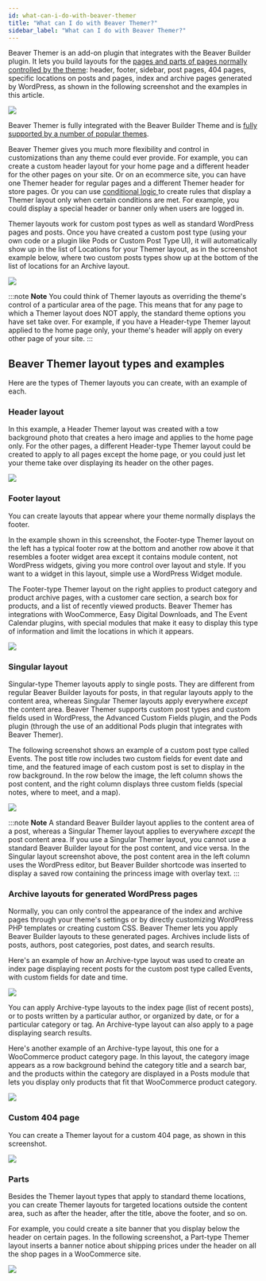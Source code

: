 ```yaml
---
id: what-can-i-do-with-beaver-themer
title: "What can I do with Beaver Themer?"
sidebar_label: "What can I do with Beaver Themer?"
---
```


Beaver Themer is an add-on plugin that integrates with the Beaver Builder  plugin. It lets you build layouts for the [pages and parts of pages normally controlled by the theme](/beaver-themer/getting-started/primer-on-wordpress-content-and-theme-areas-themer): header, footer, sidebar, post pages, 404 pages, specific locations on posts and pages, index and archive pages generated by WordPress, as shown in the following screenshot and the examples in this article.

![](/img/what-can-i-do-with-beaver-themer-424499ee.png)

Beaver Themer is fully integrated with the Beaver Builder Theme and is [fully supported by a number of popular themes](/beaver-themer/management-compatibility/beaver-themer-supported-themes.md).

Beaver Themer gives you much more flexibility and control in customizations than any theme could ever provide. For example, you can create a custom header layout for your home page and a different header for the other pages on your site. Or on an ecommerce site, you can have one Themer header for regular pages and a different Themer header for store pages. Or you can use [conditional logic ](/beaver-themer/conditional-logic/beaver-themer-conditional-logic.md) to create rules that display a Themer layout only when certain conditions are met. For example, you could display a special header or banner only when users are logged in.

Themer layouts work for custom post types as well as standard WordPress pages and posts. Once you have created a custom post type (using your own code or a plugin like Pods or Custom Post Type UI), it will automatically show up in the list of Locations for your Themer layout, as in the screenshot example below, where two custom posts types show up at the bottom of the list of locations for an Archive layout.

![](/img/what-can-i-do-with-beaver-themer-d4ba41cd.png)

:::note **Note**
You could think of Themer layouts as overriding the theme's control of a particular area of the page. This means that for any page to which a Themer layout does NOT apply, the standard theme options you have set take over. For example, if you have a Header-type Themer layout applied to the home page only, your theme's header will apply on every other page of your site.
:::

## Beaver Themer layout types and examples

Here are the types of Themer layouts you can create, with an example of each.

### Header layout

In this example, a Header Themer layout was created with a tow background photo that creates a hero image and applies to the home page only. For the other pages, a different Header-type Themer layout could be created to apply to all pages except the home page, or you could just let your theme take over displaying its header on the other pages.

![](/img/what-can-i-do-with-beaver-themer-0b6556d7.jpg)

### Footer layout

You can create layouts that appear where your theme normally displays the footer.

In the example shown in this screenshot, the Footer-type Themer layout on the left has a typical footer row at the bottom and another row above it that resembles a footer widget area except it contains module content, not WordPress widgets, giving you more control over layout and style. If you want to a widget in this layout, simple use a WordPress Widget module.

The Footer-type Themer layout on the right applies to product category and product archive pages, with a customer care section, a search box for products, and a list of recently viewed products. Beaver Themer has integrations with WooCommerce, Easy Digital Downloads, and The Event Calendar plugins, with special modules that make it easy to display this type of information and limit the locations in which it appears.

![](/img/what-can-i-do-with-beaver-themer-8a3640e5.jpg)

### Singular layout

Singular-type Themer layouts apply to single posts. They are different from regular Beaver Builder layouts for posts, in that regular layouts apply to the content area, whereas Singular Themer layouts apply everywhere *except* the content area. Beaver Themer supports custom post types and custom fields used in WordPress, the Advanced Custom Fields plugin, and the Pods plugin (through the use of an additional Pods plugin that integrates with Beaver Themer).

The following screenshot shows an example of a custom post type called Events. The post title row includes two custom fields for event date and time, and the featured image of each custom post is set to display in the row background. In the row below the image, the left column shows the post content, and the right column displays three custom fields (special notes, where to meet, and a map).

![](/img/what-can-i-do-with-beaver-themer-c1e32baa.jpg)

:::note **Note**
A standard Beaver Builder layout applies to the content area of a post, whereas a Singular Themer layout applies to everywhere *except* the post content area. If you use a Singular Themer layout, you cannot use a standard Beaver Builder layout for the post content, and vice versa. In the Singular layout screenshot above, the post content area in the left column uses the WordPress editor, but Beaver Builder shortcode was inserted to display a saved row containing the princess image with overlay text.
:::

### Archive layouts for generated WordPress pages

Normally, you can only control the appearance of the index and archive pages through your theme's settings or by directly customizing WordPress PHP templates or creating custom CSS. Beaver Themer lets you apply Beaver Builder layouts to these generated pages. Archives include lists of posts, authors, post categories, post dates, and search results.

Here's an example of how an Archive-type layout was used to create an index page displaying recent posts for the custom post type called Events, with custom fields for date and time.

![](/img/what-can-i-do-with-beaver-themer-e7b6af02.jpg)

You can apply Archive-type layouts to the index page (list of recent posts), or to posts written by a particular author, or organized by date, or for a particular category or tag. An Archive-type layout can also apply to a page displaying search results.

Here's another example of an Archive-type layout, this one for a WooCommerce product category page. In this layout, the category image appears as a row background behind the category title and a search bar, and the products within the category are displayed in a Posts module that lets you display only products that fit that WooCommerce product category.

![](/img/what-can-i-do-with-beaver-themer-73211a38.jpg)

### Custom 404 page

You can create a Themer layout for a custom 404 page, as shown in this screenshot.

![](/img/what-can-i-do-with-beaver-themer-514f3b2c.jpg)

### Parts

Besides the Themer layout types that apply to standard theme locations, you can create Themer layouts for targeted locations outside the content area, such as after the header, after the title, above the footer, and so on.

For example, you could create a site banner that you display below the header on certain pages. In the following screenshot, a Part-type Themer layout inserts a banner notice about shipping prices under the header on all the shop pages in a WooCommerce site.

![](/img/what-can-i-do-with-beaver-themer-da962e46.jpg)
